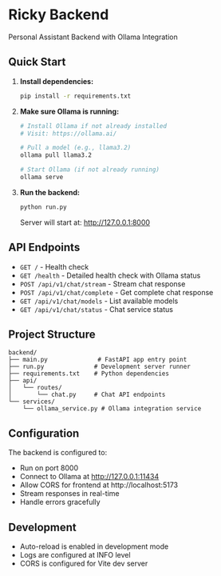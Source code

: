 # Ricky Backend

Personal Assistant Backend with Ollama Integration

## Quick Start

1. **Install dependencies:**

   ```bash
   pip install -r requirements.txt
   ```

2. **Make sure Ollama is running:**

   ```bash
   # Install Ollama if not already installed
   # Visit: https://ollama.ai/

   # Pull a model (e.g., llama3.2)
   ollama pull llama3.2

   # Start Ollama (if not already running)
   ollama serve
   ```

3. **Run the backend:**

   ```bash
   python run.py
   ```

   Server will start at: http://127.0.0.1:8000

## API Endpoints

- `GET /` - Health check
- `GET /health` - Detailed health check with Ollama status
- `POST /api/v1/chat/stream` - Stream chat response
- `POST /api/v1/chat/complete` - Get complete chat response
- `GET /api/v1/chat/models` - List available models
- `GET /api/v1/chat/status` - Chat service status

## Project Structure

```
backend/
├── main.py              # FastAPI app entry point
├── run.py              # Development server runner
├── requirements.txt    # Python dependencies
├── api/
│   └── routes/
│       └── chat.py     # Chat API endpoints
└── services/
    └── ollama_service.py # Ollama integration service
```

## Configuration

The backend is configured to:

- Run on port 8000
- Connect to Ollama at http://127.0.0.1:11434
- Allow CORS for frontend at http://localhost:5173
- Stream responses in real-time
- Handle errors gracefully

## Development

- Auto-reload is enabled in development mode
- Logs are configured at INFO level
- CORS is configured for Vite dev server
